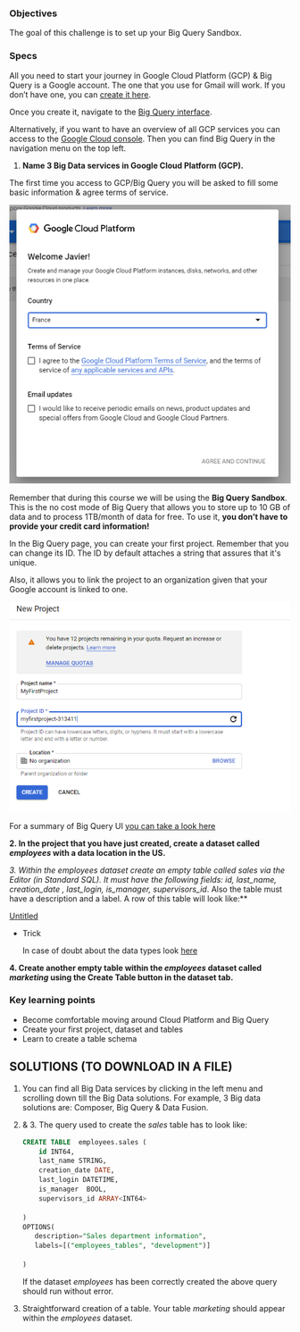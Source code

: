 ### Objectives

The goal of this challenge is to set up your Big Query Sandbox.

### Specs

All you need to start your journey in Google Cloud Platform (GCP) & Big Query is a Google account. The one that you use for Gmail will work. If you don’t have one, you can [create it here](https://accounts.google.com/signup/).

Once you create it, navigate to the [Big Query interface](https://console.cloud.google.com/bigquery).

Alternatively, if you want to have an overview of all GCP services you can access to the [Google Cloud console](https://console.cloud.google.com/). Then you can find Big Query in the navigation menu on the top left.

1. **Name 3 Big Data services in Google Cloud Platform (GCP).**

The first time you access to GCP/Big Query you will be asked to fill some basic information & agree terms of service.

![assets/welcome.png](assets/welcome.png)

Remember that during this course we will be using the **Big Query Sandbox**. This is the no cost mode of Big Query that allows you to store up to 10 GB of data and to process 1TB/month of data for free. To use it, **you don’t have to provide your credit card information!**

In the Big Query page, you can create your first project. Remember that you can change its ID. The ID by default attaches a string that assures that it's unique. 

Also, it allows you to link the project to an organization given that your Google account is linked to one. 

![assets/firstproject.png](assets/firstproject.png)

For a summary of Big Query UI [you can take a look here](https://cloud.google.com/bigquery/docs/bigquery-web-ui)

**2. In the  project that you have just created, create a dataset called *employees* with a data location in the US.**

**3. Within the *employees* dataset create an empty table called *sales* via the Editor (in Standard SQL). It must have the following fields*: id, last_name, creation_date , last_login, is_manager, supervisors_id*. Also the table must have a description and a label. A row of this table will look like:**

[Untitled](https://www.notion.so/78e30601b83e4e8fa5bbf94da91daf31)

- Trick

    In case of doubt about the data types look [here](https://cloud.google.com/bigquery/docs/reference/standard-sql/data-types)

**4. Create another empty table within the *employees* dataset called *marketing* using the Create Table button in the dataset tab.**

### Key learning points

- Become comfortable moving around Cloud Platform and Big Query
- Create your first project, dataset and tables
- Learn to create a table schema

## SOLUTIONS (TO DOWNLOAD IN A FILE)

1. You can find all Big Data services by clicking in the left menu and scrolling down till the Big Data solutions. For example, 3 Big data solutions are: Composer, Big Query & Data Fusion.
2. &  3. The query used to create the *sales* table has to look like:

    ```sql
    CREATE TABLE  employees.sales (
        id INT64,
        last_name STRING,
        creation_date DATE,
        last_login DATETIME,
        is_manager  BOOL,
        supervisors_id ARRAY<INT64>

    )
    OPTIONS(
       description="Sales department information",
       labels=[("employees_tables", "development")]
     
    )
    ```

    If  the dataset *employees* has been correctly created the above query should run without error.

4. Straightforward creation of a table. Your table *marketing* should appear within the *employees* dataset.

